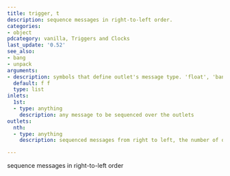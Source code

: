 ```yaml
---
title: trigger, t
description: sequence messages in right-to-left order.
categories:
- object
pdcategory: vanilla, Triggers and Clocks
last_update: '0.52'
see_also:
- bang
- unpack
arguments:
- description: symbols that define outlet's message type. 'float', 'bang', 'symbol', 'list', 'anything', and 'pointer',  all of which can be abbreviatted
  default: f f
  type: list
inlets:
  1st:
  - type: anything
    description: any message to be sequenced over the outlets
outlets:
  nth:
  - type: anything
    description: sequenced messages from right to left, the number of outlets and message type depends on the arguments

---
```


sequence messages in right-to-left order

